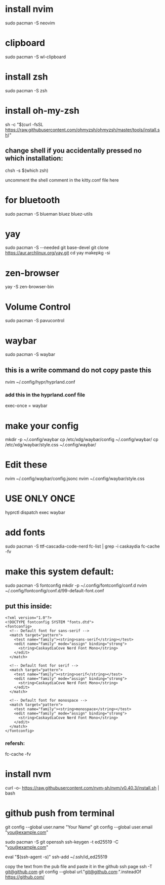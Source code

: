 # install nvim
sudo pacman -S neovim

# clipboard
sudo pacman -S wl-clipboard 


# install zsh
sudo pacman -S zsh

# install oh-my-zsh
sh -c "$(curl -fsSL https://raw.githubusercontent.com/ohmyzsh/ohmyzsh/master/tools/install.sh)"

## change shell if you accidentally pressed no which installation:
chsh -s $(which zsh)

uncomment the shell comment in the kitty.conf file here
# for bluetooth
sudo pacman -S blueman bluez bluez-utils

# yay
sudo pacman -S --needed git base-devel
git clone https://aur.archlinux.org/yay.git
cd yay
makepkg -si

# zen-browser
yay -S zen-browser-bin

# Volume Control
sudo pacman -S pavucontrol

# waybar
sudo pacman -S waybar

## this is a write command do not copy paste this
nvim ~/.config/hypr/hyprland.conf

### add this in the hyprland.conf file
exec-once = waybar

# make your config
mkdir -p ~/.config/waybar
cp /etc/xdg/waybar/config ~/.config/waybar/
cp /etc/xdg/waybar/style.css ~/.config/waybar/

# Edit these
nvim ~/.config/waybar/config.jsonc
nvim ~/.config/waybar/style.css

# USE ONLY ONCE
hyprctl dispatch exec waybar

# add fonts
sudo pacman -S ttf-cascadia-code-nerd
fc-list | grep -i caskaydia
fc-cache -fv


# make this system default:
sudo pacman -S fontconfig
mkdir -p ~/.config/fontconfig/conf.d
nvim ~/.config/fontconfig/conf.d/99-default-font.conf
## put this inside:
```
<?xml version="1.0"?>
<!DOCTYPE fontconfig SYSTEM "fonts.dtd">
<fontconfig>
  <!-- Default font for sans-serif -->
  <match target="pattern">
    <test name="family"><string>sans-serif</string></test>
    <edit name="family" mode="assign" binding="strong">
      <string>CaskaydiaCove Nerd Font Mono</string>
    </edit>
  </match>

  <!-- Default font for serif -->
  <match target="pattern">
    <test name="family"><string>serif</string></test>
    <edit name="family" mode="assign" binding="strong">
      <string>CaskaydiaCove Nerd Font Mono</string>
    </edit>
  </match>

  <!-- Default font for monospace -->
  <match target="pattern">
    <test name="family"><string>monospace</string></test>
    <edit name="family" mode="assign" binding="strong">
      <string>CaskaydiaCove Nerd Font Mono</string>
    </edit>
  </match>
</fontconfig>
```


### refersh:
fc-cache -fv

# install nvm
curl -o- https://raw.githubusercontent.com/nvm-sh/nvm/v0.40.3/install.sh | bash


# github push from terminal
git config --global user.name "Your Name"
git config --global user.email "you@example.com"

sudo pacman -S git openssh
ssh-keygen -t ed25519 -C "you@example.com"

eval "$(ssh-agent -s)"
ssh-add ~/.ssh/id_ed25519

copy the text from the pub file and paste it in the github ssh page
ssh -T git@github.com
git config --global url."git@github.com:".insteadOf https://github.com/
